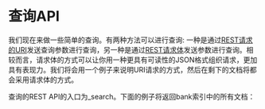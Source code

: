 # 查询API

我们现在来做一些简单的查询。有两种方法可以进行查询: 一种是通过[REST请求的URI](/search-apis/uri-search.md)发送查询参数进行查询，另一种是通过[REST请求体](/search-apis/request-body-search/README.md)发送参数进行查询。相较而言，请求体的方式可以让你用一种更具有可读性的JSON格式组织请求，更加具有表现力。我们将会用一个例子来说明URI请求的方式，然后在剩下的文档将都会采用请求体的方式。

查询的REST API的入口为\_search。下面的例子将返回bank索引中的所有文档：



